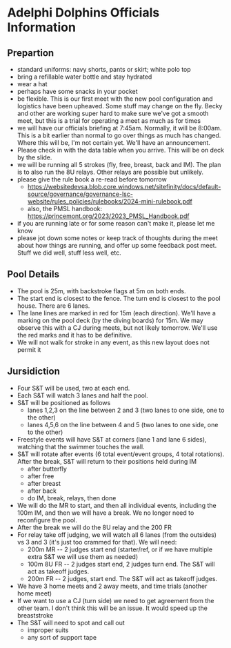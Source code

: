 # Adelphi Dolphins Officials Information

## Prepartion 

* standard uniforms: navy shorts, pants or skirt; white polo top
* bring a refillable water bottle and stay hydrated
* wear a hat
* perhaps have some snacks in your pocket
* be flexible. This is our first meet with the new pool configuration and logistics have been upheaved. Some stuff may change on the fly.  Becky and other are working super hard to make sure we've got a smooth meet, but this is a trial for operating a meet as much as for times
* we will have our officials briefing at 7:45am.  Normally, it will be 8:00am. This is a bit earlier than normal to go over things as much has changed. Where this will be, I'm not certain yet. We'll have an announcement.
* Please check in with the data table when you arrive. This will be on deck by the slide.
* we will be running all 5 strokes (fly, free, breast, back and IM). The plan is to also run the 8U relays.  Other relays are possible but unlikely.
* please give the rule book a re-read before tomorrow
  * https://websitedevsa.blob.core.windows.net/sitefinity/docs/default-source/governance/governance-lsc-website/rules_policies/rulebooks/2024-mini-rulebook.pdf
  * also, the PMSL handbook: https://princemont.org/2023/2023_PMSL_Handbook.pdf
* if you are running late or for some reason can't make it, please let me know
* please jot down some notes or keep track of thoughts during the meet about how things are running, and offer up some feedback post meet.  Stuff we did well, stuff less well, etc.

## Pool Details

* The pool is 25m, with backstroke flags at 5m on both ends.
* The start end is closest to the fence. The turn end is closest to the pool house. There are 6 lanes.
* The lane lines are marked in red for 15m (each direction). We'll have a marking on the pool deck (by the diving boards) for 15m. We may observe this with a CJ during meets, but not likely tomorrow.  We'll use the red marks and it has to be definitive.
* We will not walk for stroke in  any event, as this new layout does not permit it

## Jursidiction

* Four S&T will be used, two at each end.
* Each S&T will watch 3 lanes and half the pool.
* S&T will be positioned as follows
  * lanes 1,2,3 on the line between 2 and 3 (two lanes to one side, one to the other)
  * lanes 4,5,6 on the line between 4 and 5 (two lanes to one side, one to the other)
* Freestyle events will have S&T at corners (lane 1 and lane 6 sides), watching that the swimmer touches the wall.
* S&T will rotate after events (6 total event/event groups, 4 total rotations).  After the break, S&T will return to their positions held during IM
  * after butterfly
  * after free
  * after breast
  * after back
  * do IM, break, relays, then done
* We will do the MR to start, and then all individual events, including the 100m IM, and then we will have a break. We no longer need to reconfigure the pool.
* After the break we will do the 8U relay and the 200 FR
* For relay take off judging, we will watch all 6 lanes (from the outsides) vs 3 and 3 (it's just too crammed for that).  We will need:
  * 200m MR -- 2 judges start end (starter/ref, or if we have multiple extra S&T we will use them as needed)
  * 100m 8U FR -- 2 judges start end, 2 judges turn end.  The S&T will act as takeoff judges.
  * 200m FR -- 2 judges, start end. The S&T will act as takeoff judges.
* We have 3 home meets and 2 away meets, and time trials (another home meet)
* If we want to use a CJ (turn side) we need to get agreement from the other team. I don't think this will be an issue.  It would speed up the breaststroke
* The S&T will need to spot and call out
  * improper suits
  * any sort of support tape
